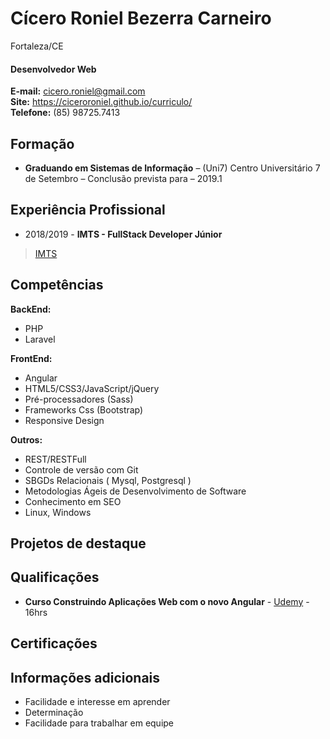 # Cícero Roniel Bezerra Carneiro
Fortaleza/CE

#### Desenvolvedor Web

**E-mail:** cicero.roniel@gmail.com <br />
**Site:** https://ciceroroniel.github.io/curriculo/ <br />
**Telefone:** (85) 98725.7413 <br />

## Formação
* **Graduando em Sistemas de Informação** – (Uni7) Centro Universitário 7 de Setembro  – Conclusão prevista para – 2019.1

## Experiência Profissional
* 2018/2019 - **IMTS - FullStack Developer Júnior**
>  [IMTS](https://www.imts.com.br/)
 


## Competências

**BackEnd:**
* PHP
* Laravel

**FrontEnd:**
* Angular
* HTML5/CSS3/JavaScript/jQuery
* Pré-processadores (Sass)
* Frameworks Css (Bootstrap)
* Responsive Design

**Outros:**
* REST/RESTFull
* Controle de versão com Git
* SBGDs Relacionais ( Mysql, Postgresql )
* Metodologias Ágeis de Desenvolvimento de Software
* Conhecimento em SEO
* Linux, Windows


## Projetos de destaque



## Qualificações
* **Curso Construindo Aplicações Web com o novo Angular** - [Udemy](https://www.udemy.com/angular-pt/) - 16hrs


## Certificações

## Informações adicionais
* Facilidade e interesse em aprender
* Determinação
* Facilidade para trabalhar em equipe
